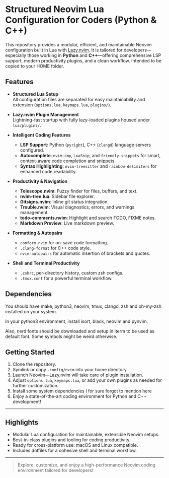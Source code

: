 # Structured Neovim Lua Configuration for Coders (Python & C++)

This repository provides a modular, efficient, and maintainable Neovim configuration built in Lua with [Lazy.nvim](https://github.com/folke/lazy.nvim).
It is tailored for developers—especially those working in **Python** and **C++**—offering comprehensive LSP support, modern productivity plugins, and a clean workflow.
Intended to be copied to your HOME folder.

## Features

- **Structured Lua Setup**  
  All configuration files are separated for easy maintainability and extension (`options.lua`, `keymaps.lua`, `plugins/`).

- **Lazy.nvim Plugin Management**  
  Lightning-fast startup with fully lazy-loaded plugins housed under `lua/plugins/`.

- **Intelligent Coding Features**  
  - **LSP Support**: Python (`pyright`), C++ (`clangd`) language servers configured.
  - **Autocomplete**: `nvim-cmp`, `LuaSnip`, and `friendly-snippets` for smart, context-aware code completion and snippets.
  - **Syntax Highlighting**: `nvim-treesitter` and `rainbow-delimiters` for enhanced code readability.

- **Productivity & Navigation**
  - **Telescope.nvim**: Fuzzy finder for files, buffers, and text.
  - **nvim-tree.lua**: Sidebar file explorer.
  - **Gitsigns.nvim**: Inline git status integration.
  - **Trouble.nvim**: Visual diagnostics, errors, and warnings management.
  - **todo-comments.nvim**: Highlight and search TODO, FIXME notes.
  - **Markdown Preview**: Live markdown preview.

- **Formatting & Autopairs**  
  - `conform.nvim` for on-save code formatting.
  - `.clang-format` for C++ code style.
  - `nvim-autopairs` for automatic insertion of brackets and quotes.

- **Shell and Terminal Productivity**
  - `.zshrc`, per-directory history, custom zsh configs.
  - `.tmux.conf` for a powerful terminal workflow.


## Dependencies

You should have make, python3, neovim, tmux, clangd, zsh and oh-my-zsh installed on your system.

In your python3 environment, install isort, black, neovim and pynvim.

Also, nerd fonts should be downloaded and setup in iterm to be used as default font.
Some symbols might be weird otherwise.

## Getting Started
1. Clone the repository.
2. Symlink or copy `.config/nvim` into your home directory.
3. Launch Neovim—Lazy.nvim will take care of plugin installation.
4. Adjust `options.lua`, `keymaps.lua`, or add your own plugins as needed for further customization.
5. Install some system dependencies I for sure forgot to mention here
6. Enjoy a state-of-the-art coding environment for Python and C++ development!

---

## Highlights

- Modular Lua configuration for maintainable, extensible Neovim setups.
- Best-in-class plugins and tooling for coding productivity.
- Ready for cross-platform use: macOS and Linux compatible.
- Includes dotfiles for a cohesive shell and terminal workflow.

---

> Explore, customize, and enjoy a high-performance Neovim coding environment tailored for developers!
